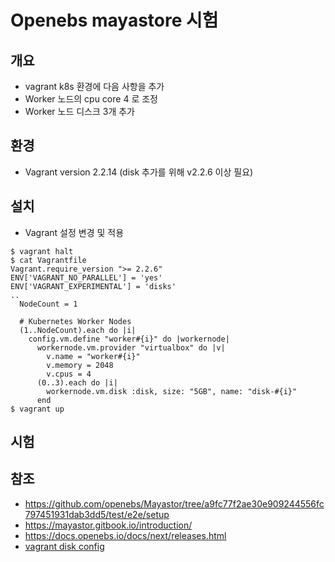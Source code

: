 # Openebs mayastore 시험
## 개요
- vagrant k8s 환경에 다음 사항을 추가
- Worker 노드의 cpu core 4 로 조정
- Worker 노드 디스크 3개 추가

## 환경
- Vagrant version 2.2.14 (disk 추가를 위해 v2.2.6 이상 필요) 

## 설치
- Vagrant 설정 변경 및 적용
```
$ vagrant halt
$ cat Vagrantfile
Vagrant.require_version ">= 2.2.6"
ENV['VAGRANT_NO_PARALLEL'] = 'yes'
ENV['VAGRANT_EXPERIMENTAL'] = 'disks'
..
  NodeCount = 1

  # Kubernetes Worker Nodes
  (1..NodeCount).each do |i|
    config.vm.define "worker#{i}" do |workernode|
      workernode.vm.provider "virtualbox" do |v|
        v.name = "worker#{i}"
        v.memory = 2048
        v.cpus = 4
      (0..3).each do |i|
        workernode.vm.disk :disk, size: "5GB", name: "disk-#{i}"
      end        
$ vagrant up
```

## 시험


## 참조
- https://github.com/openebs/Mayastor/tree/a9fc77f2ae30e909244556fc797451931dab3dd5/test/e2e/setup
- https://mayastor.gitbook.io/introduction/
- https://docs.openebs.io/docs/next/releases.html
- [vagrant disk config](https://www.vagrantup.com/docs/disks/usage)
